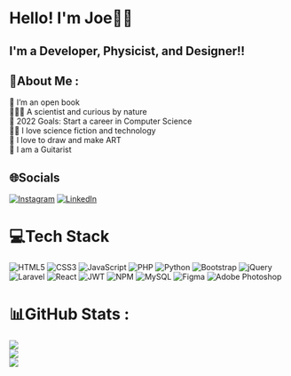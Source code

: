 # Hello! I'm Joe👋🏻

## I'm a Developer, Physicist, and Designer!!

## 💫About Me :
📖 I’m an open book<br />
👨🏻‍🔬 A scientist and curious by nature<br />
🥅 2022 Goals: Start a career in Computer Science<br />
🦸‍♂️ I love science fiction and technology<br />
🎨 I love to draw and make ART<br />
🎸 I am a Guitarist<br />

## 🌐Socials
[![Instagram](https://img.shields.io/badge/Instagram-%23E4405F.svg?logo=Instagram&logoColor=white)](https://instagram.com/maythealmightysmiterbewithyou) [![LinkedIn](https://img.shields.io/badge/LinkedIn-%230077B5.svg?logo=linkedin&logoColor=white)](https://linkedin.com/in/joe-moussally-284302206) 

# 💻Tech Stack
![HTML5](https://img.shields.io/badge/html5-%23E34F26.svg?style=for-the-badge&logo=html5&logoColor=white) ![CSS3](https://img.shields.io/badge/css3-%231572B6.svg?style=for-the-badge&logo=css3&logoColor=white) ![JavaScript](https://img.shields.io/badge/javascript-%23323330.svg?style=for-the-badge&logo=javascript&logoColor=%23F7DF1E) ![PHP](https://img.shields.io/badge/php-%23777BB4.svg?style=for-the-badge&logo=php&logoColor=white) ![Python](https://img.shields.io/badge/python-3670A0?style=for-the-badge&logo=python&logoColor=ffdd54) ![Bootstrap](https://img.shields.io/badge/bootstrap-%23563D7C.svg?style=for-the-badge&logo=bootstrap&logoColor=white) ![jQuery](https://img.shields.io/badge/jquery-%230769AD.svg?style=for-the-badge&logo=jquery&logoColor=white) ![Laravel](https://img.shields.io/badge/laravel-%23FF2D20.svg?style=for-the-badge&logo=laravel&logoColor=white) ![React](https://img.shields.io/badge/react-%2320232a.svg?style=for-the-badge&logo=react&logoColor=%2361DAFB) ![JWT](https://img.shields.io/badge/JWT-black?style=for-the-badge&logo=JSON%20web%20tokens) ![NPM](https://img.shields.io/badge/NPM-%23000000.svg?style=for-the-badge&logo=npm&logoColor=white) ![MySQL](https://img.shields.io/badge/mysql-%2300f.svg?style=for-the-badge&logo=mysql&logoColor=white) 	![Figma](https://img.shields.io/badge/figma-%23F24E1E.svg?style=for-the-badge&logo=figma&logoColor=white) ![Adobe Photoshop](https://img.shields.io/badge/adobephotoshop-%2331A8FF.svg?style=for-the-badge&logo=adobephotoshop&logoColor=white)
# 📊GitHub Stats :
![](https://github-readme-stats.vercel.app/api?username=Joe-Moussally&theme=dark&hide_border=true&include_all_commits=true&count_private=false)<br/>
![](https://github-readme-streak-stats.herokuapp.com/?user=Joe-Moussally&theme=dark&hide_border=true)<br/>
![](https://github-readme-stats.vercel.app/api/top-langs/?username=Joe-Moussally&theme=dark&hide_border=true&include_all_commits=true&count_private=false&layout=compact)
